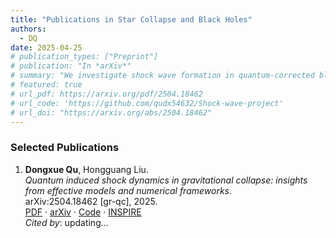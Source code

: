 ```yaml
---
title: "Publications in Star Collapse and Black Holes"
authors:
  - DQ
date: 2025-04-25
# publication_types: ["Preprint"]
# publication: "In *arXiv*"
# summary: "We investigate shock wave formation in quantum-corrected black hole models..."
# featured: true
# url_pdf: https://arxiv.org/pdf/2504.18462
# url_code: 'https://github.com/qudx54632/Shock-wave-project'
# url_doi: "https://arxiv.org/abs/2504.18462"
---
```


### Selected Publications

1. **Dongxue Qu**, Hongguang Liu.  
   *Quantum induced shock dynamics in gravitational collapse: insights from effective models and numerical frameworks*.  
   arXiv:2504.18462 [gr-qc], 2025.  
   [PDF](https://arxiv.org/pdf/2504.18462) · [arXiv](https://arxiv.org/abs/2504.18462) · [Code](https://github.com/qudx54632/Shock-wave-project) · [INSPIRE](https://inspirehep.net/literature/2915637)  
   _Cited by_: <span id="citecount">updating…</span>

<script>
fetch("https://inspirehep.net/api/literature/2915637")
  .then(res => res.json())
  .then(data => {
    const count = data.metadata?.citation_count ?? "0";
    document.getElementById("citecount").innerText = count;
  });
</script>